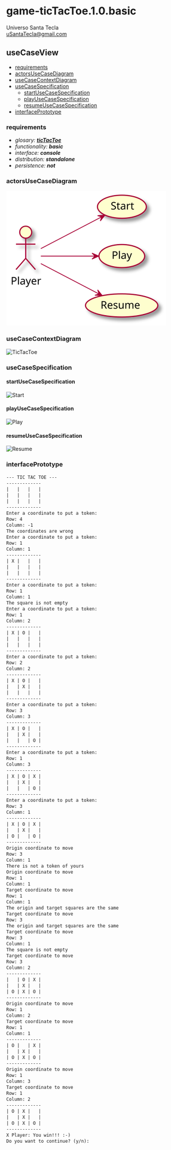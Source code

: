# game-ticTacToe.1.0.basic
Universo Santa Tecla  
[uSantaTecla@gmail.com](mailto:uSantaTecla@gmail.com)  
  
## useCaseView 

* [requirements](#requirements)  
* [actorsUseCaseDiagram](#actorsUseCaseDiagram)   
* [useCaseContextDiagram](#useCaseContextDiagram)
* [useCaseSpecification](#useCaseSpecification)
    * [startUseCaseSpecification](#startUseCaseSpecification)
    * [playUseCaseSpecification](#playUseCaseSpecification)
    * [resumeUseCaseSpecification](#resumeUseCaseSpecification)   
* [interfacePrototype](#interfacePrototype)   

### requirements 

* _glosary: **[ticTacToe](../README.md)**_
* _functionality: **basic**_
* _interface: **console**_
* _distribution: **standalone**_
* _persistence: **not**_

### actorsUseCaseDiagram

![TicTacToe](../docs/diagrams/out/__WorkspaceFolder__/1.0.basic/docs/actorsUseCaseDiagram/actorsUseCaseDiagram.svg)

### useCaseContextDiagram

![TicTacToe](./docs/diagrams/out/useCaseContextDiagram.svg)

### useCaseSpecification

#### startUseCaseSpecification
 
![Start](./docs/diagrams/out/vistaCasosUso/StateDiagramFluxInitialState.svg)  

#### playUseCaseSpecification

![Play](./docs/diagrams/out/vistaCasosUso/StateDiagramFluxPlayState.svg)  

#### resumeUseCaseSpecification

![Resume](./docs/diagrams/out/vistaCasosUso/resume_usecase.svg)  

### interfacePrototype
  
```
--- TIC TAC TOE ---
-------------
|   |   |   |
|   |   |   |
|   |   |   |
-------------
Enter a coordinate to put a token:
Row: 4
Column: -1
The coordinates are wrong
Enter a coordinate to put a token:
Row: 1
Column: 1
-------------
| X |   |   |
|   |   |   |
|   |   |   |
-------------
Enter a coordinate to put a token:
Row: 1
Column: 1
The square is not empty
Enter a coordinate to put a token:
Row: 1
Column: 2
-------------
| X | O |   |
|   |   |   |
|   |   |   |
-------------
Enter a coordinate to put a token:
Row: 2
Column: 2
-------------
| X | O |   |
|   | X |   |
|   |   |   |
-------------
Enter a coordinate to put a token:
Row: 3
Column: 3
-------------
| X | O |   |
|   | X |   |
|   |   | O |
-------------
Enter a coordinate to put a token:
Row: 1
Column: 3
-------------
| X | O | X |
|   | X |   |
|   |   | O |
-------------
Enter a coordinate to put a token:
Row: 3
Column: 1
-------------
| X | O | X |
|   | X |   |
| O |   | O |
-------------
Origin coordinate to move
Row: 3
Column: 1
There is not a token of yours
Origin coordinate to move
Row: 1
Column: 1
Target coordinate to move
Row: 1
Column: 1
The origin and target squares are the same
Target coordinate to move
Row: 3
The origin and target squares are the same
Target coordinate to move
Row: 3
Column: 1
The square is not empty
Target coordinate to move
Row: 3
Column: 2
-------------
|   | O | X |
|   | X |   |
| O | X | O |
-------------
Origin coordinate to move
Row: 1
Column: 2
Target coordinate to move
Row: 1
Column: 1
-------------
| O |   | X |
|   | X |   |
| O | X | O |
-------------
Origin coordinate to move
Row: 1
Column: 3
Target coordinate to move
Row: 1
Column: 2
-------------
| O | X |   |
|   | X |   |
| O | X | O |
-------------
X Player: You win!!! :-)
Do you want to continue? (y/n):
```

